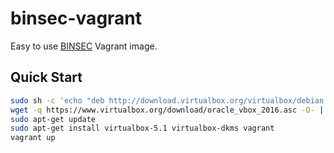 # binsec-vagrant
Easy to use [BINSEC](http://binsec.gforge.inria.fr/) Vagrant image.

## Quick Start

```sh
sudo sh -c 'echo "deb http://download.virtualbox.org/virtualbox/debian xenial contrib" >> /etc/apt/sources.list'
wget -q https://www.virtualbox.org/download/oracle_vbox_2016.asc -O- | sudo apt-key add -
sudo apt-get update
sudo apt-get install virtualbox-5.1 virtualbox-dkms vagrant
vagrant up
```

